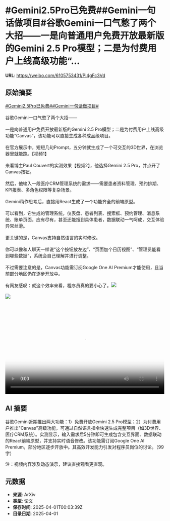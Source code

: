 # #Gemini2.5Pro已免费##Gemini一句话做项目#谷歌Gemini一口气憋了两个大招——一是向普通用户免费开放最新版的Gemini 2.5 Pro模型；二是为付费用户上线高级功能“...

**URL**: https://weibo.com/6105753431/Pl4gFc3Vd

## 原始摘要

<a href="https://m.weibo.cn/search?containerid=231522type%3D1%26t%3D10%26q%3D%23Gemini2.5Pro%E5%B7%B2%E5%85%8D%E8%B4%B9%23&amp;extparam=%23Gemini2.5Pro%E5%B7%B2%E5%85%8D%E8%B4%B9%23" data-hide=""><span class="surl-text">#Gemini2.5Pro已免费#</span></a><a href="https://m.weibo.cn/search?containerid=231522type%3D1%26t%3D10%26q%3D%23Gemini%E4%B8%80%E5%8F%A5%E8%AF%9D%E5%81%9A%E9%A1%B9%E7%9B%AE%23&amp;extparam=%23Gemini%E4%B8%80%E5%8F%A5%E8%AF%9D%E5%81%9A%E9%A1%B9%E7%9B%AE%23" data-hide=""><span class="surl-text">#Gemini一句话做项目#</span></a><br><br>谷歌Gemini一口气憋了两个大招——<br><br>一是向普通用户免费开放最新版的Gemini 2.5 Pro模型；二是为付费用户上线高级功能“Canvas”，该功能可以直接生成各种成品级项目。<br><br>在官方展示中，短短几句Prompt，五分钟就生成了一个可交互的3D世界，在浏览器里就能跑。【视频1】<br><br>来看博主Paul Couvert的实测效果【视频2】，他选择Gemini 2.5 Pro，并点开了Canvas按钮。<br><br>然后，他输入一段医疗CRM管理系统的需求——需要患者资料管理、预约排期、KPI报表、多角色权限等复杂场景。<br><br>Gemini稍作思考后，直接用React生成了一个功能齐全的前端原型。<br><br>可以看到，它生成的管理系统，仪表盘、患者列表、搜索框、预约管理、消息系统、账单页面，应有尽有，甚至还能搜到具体患者，数据联动一气呵成，交互体验异常丝滑。<br><br>更关键的是，Canvas支持自然语言的实时修改。<br><br>你可以像和人聊天一样说“这个按钮放左边”、“页面加个日历视图”、“管理员能看到哪些数据”，系统会自己理解并进行调整。<br><br>不过需要注意的是，Canvas功能需订阅Google One AI Premium才能使用，且当前部分地区仍在逐步开放中。<br><br>有网友感叹：就这个效率来看，程序员真的要小心了。<img style="" src="https://tvax2.sinaimg.cn/large/006Fd7o3ly1hzzyw9p07wj30y80k0aam.jpg" referrerpolicy="no-referrer"><br><br><img style="" src="https://tvax4.sinaimg.cn/large/006Fd7o3ly1hzzywc5a6gj31c00u0aan.jpg" referrerpolicy="no-referrer"><br><br><br clear="both"><div style="clear: both"></div><video controls="controls" poster="https://tvax4.sinaimg.cn/orj480/006Fd7o3ly1hzzywa6h5oj30y80k0aam.jpg" style="width: 100%"><source src="https://f.video.weibocdn.com/o0/SZuvjTqTlx08n6jGXeuY010412002tbp0E010.mp4?label=mp4_720p&amp;template=1232x720.25.0&amp;ori=0&amp;ps=1CwnkDw1GXwCQx&amp;Expires=1743469360&amp;ssig=19%2F97n0lQO&amp;KID=unistore,video"><source src="https://f.video.weibocdn.com/o0/1UpEZyg4lx08n6jGIjeo010412001lR20E010.mp4?label=mp4_hd&amp;template=820x480.25.0&amp;ori=0&amp;ps=1CwnkDw1GXwCQx&amp;Expires=1743469360&amp;ssig=O98MDdvWCW&amp;KID=unistore,video"><source src="https://f.video.weibocdn.com/o0/G6nDDaBvlx08n6jGJt20010412000XJz0E010.mp4?label=mp4_ld&amp;template=616x360.25.0&amp;ori=0&amp;ps=1CwnkDw1GXwCQx&amp;Expires=1743469360&amp;ssig=5ruETmjAsU&amp;KID=unistore,video"><p>视频无法显示，请前往<a href="https://video.weibo.com/show?fid=1034%3A5150212751032331" target="_blank" rel="noopener noreferrer">微博视频</a>观看。</p></video>

## AI 摘要

谷歌Gemini近期推出两大功能：1）免费开放Gemini 2.5 Pro模型；2）为付费用户推出"Canvas"高级功能，可通过自然语言指令快速生成完整项目（如3D世界、医疗CRM系统）。实测显示，输入需求后5分钟即可生成包含交互界面、数据联动的React前端原型，并支持实时语音修改。该功能需订阅Google One AI Premium，部分地区逐步开放中。其高效开发能力引发对程序员岗位的讨论。（99字）  

注：视频内容涉及动态演示，建议直接观看更直观。

## 元数据

- **来源**: ArXiv
- **类型**: 论文
- **保存时间**: 2025-04-01T00:03:39Z
- **目录日期**: 2025-04-01
